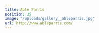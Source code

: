 ```yaml
---
title: Able Parris
position: 25
image: "/uploads/gallery__ableparris.jpg"
url: http://www.ableparris.com/
---
```


